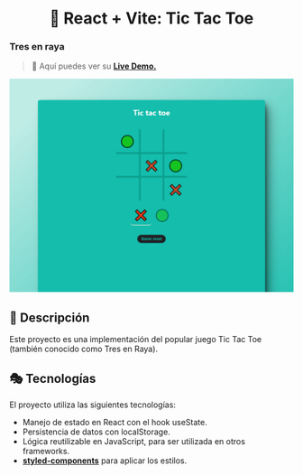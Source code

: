 <div align='center'>

# 🎰 React + Vite: Tic Tac Toe

</div>

### Tres en raya

> 🧩 Aquí puedes ver su [**Live Demo.**](https://tic-tac-toe-abraham.netlify.app/)

![vista-previa](public/preview/01-page-preview.jpg)

## 🚀 Descripción

Este proyecto es una implementación del popular juego Tic Tac Toe (también conocido como Tres en Raya).

## 🎭 Tecnologías

El proyecto utiliza las siguientes tecnologías:

- Manejo de estado en React con el hook useState.
- Persistencia de datos con localStorage.
- Lógica reutilizable en JavaScript, para ser utilizada en otros frameworks.
- [**styled-components**](https://styled-components.com/) para aplicar los estilos.
